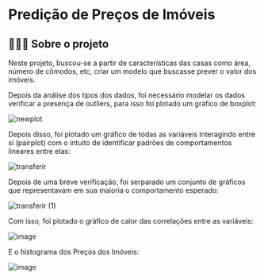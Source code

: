 # Predição de Preços de Imóveis

## 👨🏾‍🏫 Sobre o projeto

Neste projeto, buscou-se a partir de características das casas como área, número de cômodos, etc, criar um modelo que buscasse prever o valor dos imóveis.

Depois da análise dos tipos dos dados, foi necessário modelar os dados verificar a presença de outliers, para isso foi plotado um gráfico de boxplot:


![newplot](https://github.com/juanlucas7/Predicao_Precos/assets/149596266/fcd9c1ae-b612-4d40-8e12-aa351fc67130)

Depois disso, foi plotado um gráfico de todas as variáveis interagindo entre si (pairplot) com o intuito de identificar padrões de comportamentos lineares entre elas:

![transferir](https://github.com/juanlucas7/Predicao_Precos/assets/149596266/b7971098-0a00-4ba9-8152-3532bff82064)

Depois de uma breve verificação, foi serparado um conjunto de gráficos que representavam em sua maioria o comportamento esperado:

![transferir (1)](https://github.com/juanlucas7/Predicao_Precos/assets/149596266/0f1cf8d1-1f99-4d8c-8a6c-29d5b5ee9d05)

Com isso, foi plotado o gráfico de calor das correlações entre as variáveis:

![image](https://github.com/juanlucas7/Predicao_Precos/assets/149596266/1052b136-0c25-4c34-bb5e-5d6ba33380f6)

E o histograma dos Preços dos Imóveis:

![image](https://github.com/juanlucas7/Predicao_Precos/assets/149596266/e03d361b-34f9-4677-8c82-0fea1b2fc785)


